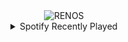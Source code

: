 <div align="center">
<picture>
    <source media="(prefers-color-scheme: dark)" srcset="https://i.ibb.co/GFYvRFk/output-gif.gif">
    <source media="(prefers-color-scheme: light)" srcset="https://i.ibb.co/GFYvRFk/output-gif.gif">
    <img alt="RENOS" src="https://i.ibb.co/GFYvRFk/output-gif.gif">
</picture>
<details>
<summary>Spotify Recently Played</summary>
<img src="https://spotify-recently-played-readme.vercel.app/api?user=31d6d6zerc5ct6kck32na2ozsqf4&unique=1&width=400" alt="Spotify" />
</details>
</div>

<!-- Image deletion URL: https://ibb.co/Km4jWm7/75e3aa9a437126a4fde02d356dc0fc52 -->